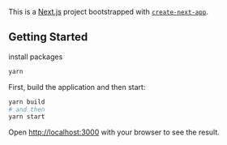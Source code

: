 This is a [Next.js](https://nextjs.org/) project bootstrapped with [`create-next-app`](https://github.com/vercel/next.js/tree/canary/packages/create-next-app).

## Getting Started

install packages

```bash
yarn
```


First, build the application and then start:

```bash
yarn build
# and then
yarn start 
```

Open [http://localhost:3000](http://localhost:3000) with your browser to see the result.



